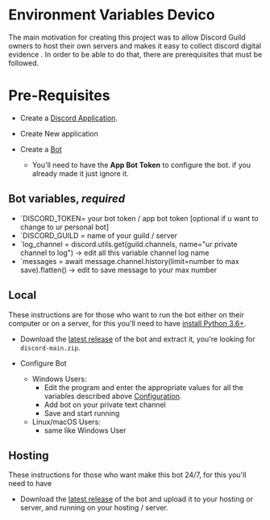 # Environment Variables Devico

The main motivation for creating this project was to allow Discord Guild owners to host their own servers 
and makes it easy to collect discord digital evidence . In order to be able to do that, 
there are prerequisites that must be followed.

# Pre-Requisites

- Create a [Discord Application](https://discord.com/developers/applications).
- Create New application
- Create a [Bot](https://discord.com/developers/applications/961105613172117515/bot)

  - You'll need to have  the **App Bot Token** to configure the bot. if you already made it just ignore it.

## Bot variables, **_required_**

- `DISCORD_TOKEN= your bot token / app bot token [optional if u want to change to ur personal bot]
- `DISCORD_GUILD = name of your guild / server
- `log_channel = discord.utils.get(guild.channels, name="ur private channel to log") -> edit all this variable channel log name
- `messages = await message.channel.history(limit=number to max save).flatten() -> edit to save message to your max number

## Local

These instructions are for those who want to run the bot either on their computer or on a server, for this you'll need to
have [install Python 3.6+](https://www.python.org/downloads/).

- Download the [latest release](https://github.com/dafapratama/discord) of the bot and extract it,
  you're looking for `discord-main.zip`.

- Configure Bot
  - Windows Users:
    - Edit the program and enter the appropriate values for all the variables described above [Configuration](configuration.md).
    - Add bot on your private text channel
    - Save and start running 
  - Linux/macOS Users:
    - same like Windows User
 
## Hosting 
These instructions for those who want make this bot 24/7, for this you'll need to have 
- Download the [latest release](https://github.com/dafapratama/discord) of the bot and upload it to your hosting or server,
  and running on your hosting / server.

